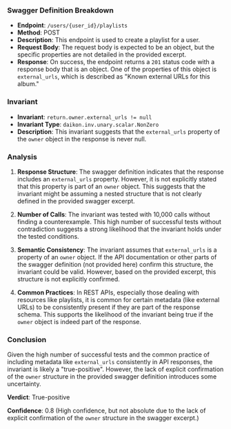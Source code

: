### Swagger Definition Breakdown

- **Endpoint**: `/users/{user_id}/playlists`
- **Method**: POST
- **Description**: This endpoint is used to create a playlist for a user.
- **Request Body**: The request body is expected to be an object, but the specific properties are not detailed in the provided excerpt.
- **Response**: On success, the endpoint returns a `201` status code with a response body that is an object. One of the properties of this object is `external_urls`, which is described as "Known external URLs for this album."

### Invariant

- **Invariant**: `return.owner.external_urls != null`
- **Invariant Type**: `daikon.inv.unary.scalar.NonZero`
- **Description**: This invariant suggests that the `external_urls` property of the `owner` object in the response is never null.

### Analysis

1. **Response Structure**: The swagger definition indicates that the response includes an `external_urls` property. However, it is not explicitly stated that this property is part of an `owner` object. This suggests that the invariant might be assuming a nested structure that is not clearly defined in the provided swagger excerpt.

2. **Number of Calls**: The invariant was tested with 10,000 calls without finding a counterexample. This high number of successful tests without contradiction suggests a strong likelihood that the invariant holds under the tested conditions.

3. **Semantic Consistency**: The invariant assumes that `external_urls` is a property of an `owner` object. If the API documentation or other parts of the swagger definition (not provided here) confirm this structure, the invariant could be valid. However, based on the provided excerpt, this structure is not explicitly confirmed.

4. **Common Practices**: In REST APIs, especially those dealing with resources like playlists, it is common for certain metadata (like external URLs) to be consistently present if they are part of the response schema. This supports the likelihood of the invariant being true if the `owner` object is indeed part of the response.

### Conclusion

Given the high number of successful tests and the common practice of including metadata like `external_urls` consistently in API responses, the invariant is likely a "true-positive". However, the lack of explicit confirmation of the `owner` structure in the provided swagger definition introduces some uncertainty.

**Verdict**: True-positive

**Confidence**: 0.8 (High confidence, but not absolute due to the lack of explicit confirmation of the `owner` structure in the swagger excerpt.)
